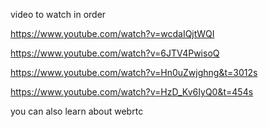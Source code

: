 video to watch in order


https://www.youtube.com/watch?v=wcdaIQjtWQI

https://www.youtube.com/watch?v=6JTV4PwisoQ

https://www.youtube.com/watch?v=Hn0uZwjghng&t=3012s

https://www.youtube.com/watch?v=HzD_Kv6IyQ0&t=454s

you can also learn about webrtc